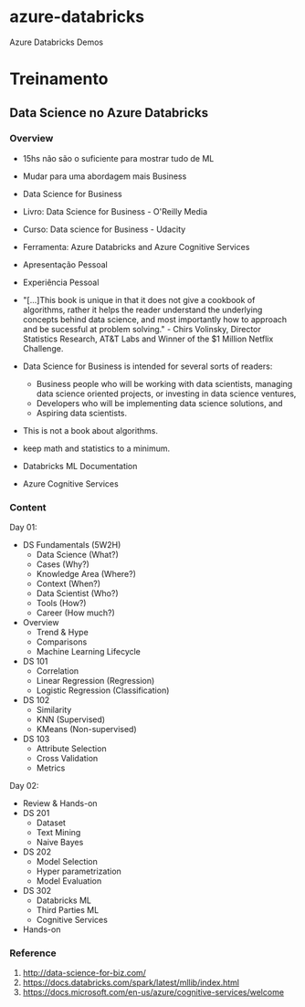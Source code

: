 # azure-databricks
Azure Databricks Demos 

# Treinamento
## Data Science no Azure Databricks

### Overview

- 15hs não são o suficiente para mostrar tudo de ML
- Mudar para uma abordagem mais Business
- Data Science for Business
- Livro: Data Science for Business - O'Reilly Media
- Curso: Data science for Business - Udacity
- Ferramenta: Azure Databricks and Azure Cognitive Services
- Apresentação Pessoal
- Experiência Pessoal
- "[...]This book is unique in that it does not give a cookbook of algorithms, rather it helps the reader understand the underlying concepts behind data science, and most importantly how to approach and be sucessful at problem solving." - Chirs Volinsky, Director Statistics Research, AT&T Labs and Winner of the $1 Million Netflix Challenge.
- Data Science for Business is intended for several sorts of readers:
  - Business people who will be working with data scientists, managing data science oriented projects, or investing in data science ventures,
  - Developers who will be implementing data science solutions, and
  - Aspiring data scientists.
- This is not a book about algorithms.
- keep math and statistics to a minimum.

- Databricks ML Documentation
- Azure Cognitive Services

### Content

Day 01:

- DS Fundamentals (5W2H)
  - Data Science (What?)
  - Cases (Why?)
  - Knowledge Area (Where?)
  - Context (When?)
  - Data Scientist (Who?)
  - Tools (How?)
  - Career (How much?)
- Overview
  - Trend & Hype
  - Comparisons
  - Machine Learning Lifecycle
- DS 101
  - Correlation
  - Linear Regression (Regression)
  - Logistic Regression (Classification)
- DS 102
  - Similarity
  - KNN (Supervised)
  - KMeans (Non-supervised)
- DS 103
  - Attribute Selection
  - Cross Validation
  - Metrics

Day 02:

- Review & Hands-on
- DS 201
  - Dataset
  - Text Mining
  - Naive Bayes
- DS 202
  - Model Selection
  - Hyper parametrization
  - Model Evaluation
- DS 302
  - Databricks ML
  - Third Parties ML
  - Cognitive Services
- Hands-on


### Reference

1. http://data-science-for-biz.com/
1. https://docs.databricks.com/spark/latest/mllib/index.html
1. https://docs.microsoft.com/en-us/azure/cognitive-services/welcome
